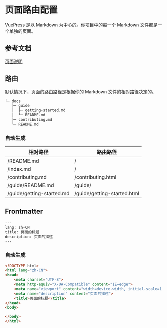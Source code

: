 # 页面路由配置

VuePress 是以 Markdown 为中心的。你项目中的每一个 Markdown 文件都是一个单独的页面。

## 参考文档

[页面说明](https://v2.vuepress.vuejs.org/zh/guide/page.html#%E8%B7%AF%E7%94%B1)

## 路由

默认情况下，页面的路由路径是根据你的 Markdown 文件的相对路径决定的。

```bash
└─ docs
   ├─ guide
   │  ├─ getting-started.md
   │  └─ README.md
   ├─ contributing.md
   └─ README.md
```

### 自动生成

| 相对路径 | 路由路径 |
| --- | --- |
| /README.md | / |
| /index.md | / |
| /contributing.md | /contributing.html |
| /guide/README.md | /guide/ |
| /guide/getting-started.md | /guide/getting-started.html |

## Frontmatter

```bash
---
lang: zh-CN
title: 页面的标题
description: 页面的描述
---
```

### 自动生成

```html
<!DOCTYPE html>
<html lang="zh-CN">
<head>
    <meta charset="UTF-8">
    <meta http-equiv="X-UA-Compatible" content="IE=edge">
    <meta name="viewport" content="width=device-width, initial-scale=1.0">
    <meta name="description" content="页面的描述">
    <title>页面的标题</title>
</head>
<body>

</body>
</html>
```
